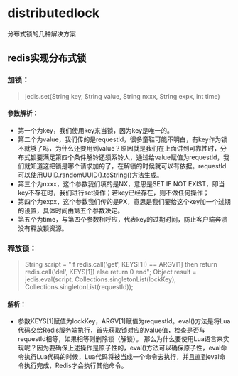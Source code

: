 # distributedlock
分布式锁的几种解决方案


## redis实现分布式锁
### 加锁：
> jedis.set(String key, String value, String nxxx, String expx, int time)

#### 参数解析：
+ 第一个为key，我们使用key来当锁，因为key是唯一的。
+ 第二个为value，我们传的是requestId，很多童鞋可能不明白，有key作为锁不就够了吗，为什么还要用到value？原因就是我们在上面讲到可靠性时，分布式锁要满足第四个条件解铃还须系铃人，通过给value赋值为requestId，我们就知道这把锁是哪个请求加的了，在解锁的时候就可以有依据。requestId可以使用UUID.randomUUID().toString()方法生成。
+ 第三个为nxxx，这个参数我们填的是NX，意思是SET IF NOT EXIST，即当key不存在时，我们进行set操作；若key已经存在，则不做任何操作；
+ 第四个为expx，这个参数我们传的是PX，意思是我们要给这个key加一个过期的设置，具体时间由第五个参数决定。
+ 第五个为time，与第四个参数相呼应，代表key的过期时间，防止客户端奔溃没有释放锁资源。

### 释放锁：
> String script = "if redis.call('get', KEYS[1]) == ARGV[1] then return redis.call('del', KEYS[1]) else return 0 end";
> Object result = jedis.eval(script, Collections.singletonList(lockKey), Collections.singletonList(requestId));

#### 解析：
+ 参数KEYS[1]赋值为lockKey，ARGV[1]赋值为requestId。eval()方法是将Lua代码交给Redis服务端执行，首先获取锁对应的value值，检查是否与requestId相等，如果相等则删除锁（解锁）。
那么为什么要使用Lua语言来实现呢？因为要确保上述操作是原子性的，eval()方法可以确保原子性，eval命令执行Lua代码的时候，Lua代码将被当成一个命令去执行，并且直到eval命令执行完成，Redis才会执行其他命令。
